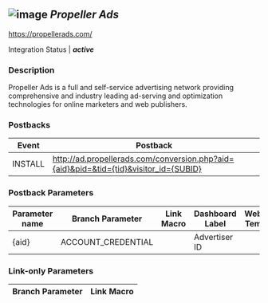 ## ![image](https://cdn.branch.io/branch-assets/ad-partner-manager/logo_propellerads32-1508798759717.png)	***Propeller Ads***
https://propellerads.com/

Integration Status |  ***active***

###  Description
Propeller Ads is a full and self-service advertising network providing comprehensive and industry leading ad-serving and optimization technologies for online marketers and web publishers.

### Postbacks
Event | Postback
--- | ---
INSTALL | http://ad.propellerads.com/conversion.php?aid={aid}&pid=&tid={tid}&visitor_id={SUBID}

### Postback Parameters
Parameter name | Branch Parameter | Link Macro | Dashboard Label | Webhook Template | Required | Description
--- | --- | --- | --- | --- | --- | --- 
{aid} | ACCOUNT_CREDENTIAL |  | Advertiser ID |  | false |  {tid} | ACCOUNT_CREDENTIAL |  | Tracker ID |  | false |  {SUBID} | CLICK_ID | ${SUBID} |  |  | false | Click ID

### Link-only Parameters
Branch Parameter | Link Macro
--- | ---





